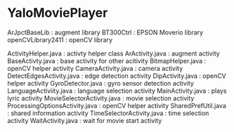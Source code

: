 # YaloMoviePlayer

ArJpctBaseLib : augment library
BT300Ctrl : EPSON Moverio library
openCVLibrary2411 : openCV library

ActivityHelper.java : activty helper class
ArActivity.java : augment activity
BaseActivty.java : base activity for other acitivity
BitmapHelper.java : openCV helper activity
CameraActivity.java : camera activity
DetectEdgesActivity.java : edge detection activity
DipActivity.java : openCV helper activity
GyroDetector.java : gyro sensor detection activity
LanguageActiviity.java : language selection activity
MainActivity.java : plays lyric activity
MovieSelectorActivity.java : movie selection activity
ProcessingOptionsActivity.java : openCV helper activity
SharedPrefUtil.java : shared information activity
TimeSelectorActivity.java : time selection activity
WaitActivity.java : wait for movie start activity

